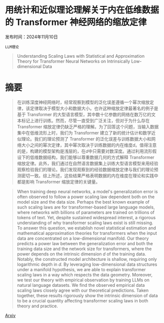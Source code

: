 # 用统计和近似理论理解关于内在低维数据的 Transformer 神经网络的缩放定律

发布时间：2024年11月10日

`LLM理论`

> Understanding Scaling Laws with Statistical and Approximation Theory for Transformer Neural Networks on Intrinsically Low-dimensional Data

# 摘要

> 在训练深度神经网络时，经常观察到模型的泛化误差遵循一个幂次缩放定律，该定律取决于模型大小和数据大小。也许这种缩放定律最著名的例子是基于 Transformer 的大型语言模型，其中数十亿参数的网络在数万亿的文本标记上进行训练。然而，尽管一直受到广泛关注，但对于为什么存在 Transformer 缩放定律仍缺乏严格的理解。为了回答这个问题，当输入数据集中在低维流形上时，我们为 Transformer 建立了新的统计估计和数学近似理论。我们的理论预测了 Transformer 的泛化误差与训练数据大小和网络大小之间的幂次定律，其中幂次取决于训练数据的内在维度$d$。值得注意的是，构建的模型架构是浅层的，在$d$中只需要对数深度。通过利用流形假设下的低维数据结构，我们能够以尊重数据几何的方式解释 Transformer 缩放定律。此外，我们通过在自然语言数据集上训练大型语言模型来用经验观察检验我们的理论。我们发现观察到的经验数据缩放定律与我们的理论预测密切一致。综上所述，这些结果严格表明数据的内在维度在理论和实践中都是影响 Transformer 缩放定律的关键量。

> When training deep neural networks, a model's generalization error is often observed to follow a power scaling law dependent both on the model size and the data size. Perhaps the best known example of such scaling laws are for transformer-based large language models, where networks with billions of parameters are trained on trillions of tokens of text. Yet, despite sustained widespread interest, a rigorous understanding of why transformer scaling laws exist is still missing. To answer this question, we establish novel statistical estimation and mathematical approximation theories for transformers when the input data are concentrated on a low-dimensional manifold. Our theory predicts a power law between the generalization error and both the training data size and the network size for transformers, where the power depends on the intrinsic dimension $d$ of the training data. Notably, the constructed model architecture is shallow, requiring only logarithmic depth in $d$. By leveraging low-dimensional data structures under a manifold hypothesis, we are able to explain transformer scaling laws in a way which respects the data geometry. Moreover, we test our theory with empirical observation by training LLMs on natural language datasets. We find the observed empirical data scaling laws closely agree with our theoretical predictions. Taken together, these results rigorously show the intrinsic dimension of data to be a crucial quantity affecting transformer scaling laws in both theory and practice.

[Arxiv](https://arxiv.org/abs/2411.06646)